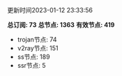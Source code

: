 更新时间2023-01-12 23:33:56

**总订阅: 73**
**总节点: 1363**
**有效节点: 419**
- trojan节点: 74
- v2ray节点: 151
- ss节点: 189
- ssr节点: 5
